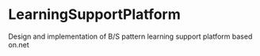 # LearningSupportPlatform
Design and implementation of B/S pattern learning support platform based on.net
